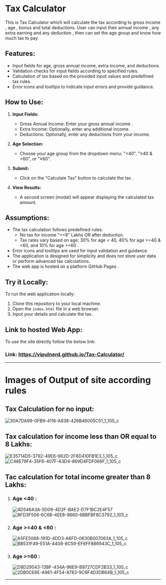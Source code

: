 # Tax Calculator

This is Tax Calculator which will calculate the tax according to gross income , age , bonus and total deductions. User can input their annual income , any extra earning and any deduction , then can set the age group and know how much tax to pay

## Features:

- Input fields for age, gross annual income, extra income, and deductions.
- Validation checks for input fields according to specified rules.
- Calculation of tax based on the provided input values and predefined tax rules.
- Error icons and tooltips to indicate input errors and provide guidance.

## How to Use:

1. **Input Fields:**
   - Gross Annual Income: Enter your gross annual income .
   - Extra Income: Optionally, enter any additional income.
   - Deductions: Optionally, enter any deductions from your income.
2. **Age Selection:**

   - Choose your age group from the dropdown menu: "<40", "≥40 & <60", or "≥60".

3. **Submit:**

   - Click on the "Calculate Tax" button to calculate the tax .

4. **View Results:**
   - A second screen (modal) will appear displaying the calculated tax amount.

## Assumptions:

- The tax calculation follows predefined rules:
  - No tax for income "=<8" Lakhs OR after deduction.
  - Tax rates vary based on age: 30% for age < 40, 40% for age >=40 & <60, and 10% for age >=60 .
- Error icons and tooltips are used for input validation and guidance.
- The application is designed for simplicity and does not store user data or perform advanced tax calculations.
- The web app is hosted on a platform GitHub Pages .

## Try it Locally:

To run the web application locally:

1. Clone this repository to your local machine.
2. Open the `index.html` file in a web browser.
3. Input your details and calculate the tax.

## Link to hosted Web App:

To use the site directly follow the below link:

### Link: https://vipulnerd.github.io/Tax-Calculator/

---

# Images of Output of site according rules

## Tax Calculation for no input:

![30A7DA99-0FB9-4116-A838-426B46005C51_1_105_c](https://github.com/VipulNerd/Tax-Calculator/assets/144052913/9032fa3c-1e79-4dab-8d6f-ecd1b156b4fb)

## Tax calculation for income less than OR equal to 8 Lakhs:

![E35714D5-3792-49E6-962D-2F6D410FB1E3_1_105_c](https://github.com/VipulNerd/Tax-Calculator/assets/144052913/60482901-43af-4f56-a7b2-397ae58efc67)
![C48E79F4-35F6-407F-A3D4-869D4FDF066F_1_105_c](https://github.com/VipulNerd/Tax-Calculator/assets/144052913/3ccef729-cdd6-44b8-967c-e56a4b3f6e63)

## Tac calculation for total income greater than 8 Lakhs:

1. ### Age <40 :

   ![4D546A3A-5D09-4D2F-BAE2-D7F1BC2E4F57](https://github.com/VipulNerd/Tax-Calculator/assets/144052913/7a89f477-3930-4f7f-9688-96496b5b1b19)
   ![8FD3F506-6C68-4EE8-9660-6BBFBF8C3792_1_105_c](https://github.com/VipulNerd/Tax-Calculator/assets/144052913/2d3e9701-4122-4d3c-8657-cb595106c5fd)

2. ### Age >=40 & <60 :

   ![A5FE5068-191D-4DD3-A6FD-0630B007063A_1_105_c](https://github.com/VipulNerd/Tax-Calculator/assets/144052913/e593a7f1-a6ab-40d3-a17f-838bf7ccd6a5)
   ![BB531F49-E51A-4408-8C59-EF6FF886943C_1_105_c](https://github.com/VipulNerd/Tax-Calculator/assets/144052913/78044114-4420-4504-9ca3-ed787a32b017)

3. ### Age >=60 :
   ![D8D29543-13BF-434A-96E9-B9727CDF2B33_1_105_c](https://github.com/VipulNerd/Tax-Calculator/assets/144052913/0604c022-cf2c-433e-b826-989dbddd441d)
   ![2DB0CE6E-A961-4F54-8783-9C6F4D3DB64B_1_105_c](https://github.com/VipulNerd/Tax-Calculator/assets/144052913/d3b025f0-4f32-4257-bc52-424164a40475)

---
